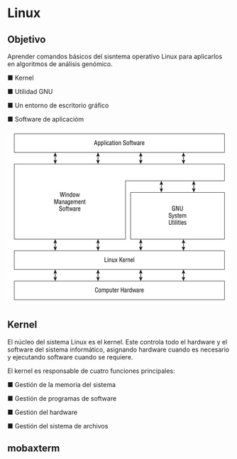 # Linux 

## Objetivo

Aprender comandos básicos del sisntema operativo Linux para aplicarlos en algoritmos de análisis genómico.


■ Kernel

■ Utilidad GNU

■ Un entorno de escritorio gráfico

■ Software de aplicacióm

![](https://github.com/Martinez-Gregorio-Hector/AnalisisGenomico-EcologiaFESIztacala/blob/main/Unidad1/SistemaLinux.png)

## Kernel

El núcleo del sistema Linux es el kernel. Este controla todo el hardware y el software del sistema informático, asignando hardware cuando es necesario y ejecutando software cuando se requiere.

El kernel es responsable de cuatro funciones principales:

■ Gestión de la memoria del sistema

■ Gestión de programas de software

■ Gestión del hardware

■ Gestión del sistema de archivos


## mobaxterm


